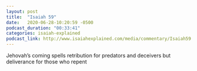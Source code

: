 ```yaml
---
layout: post
title:  "Isaiah 59"
date:   2020-06-28-10:20:59 -0500
podcast_duration: "00:33:41"
categories: isaiah-explained
podcast_link: http://www.isaiahexplained.com/media/commentary/Isaiah59.mp3
---
```

Jehovah’s coming spells retribution for predators and deceivers but deliverance for those who repent
